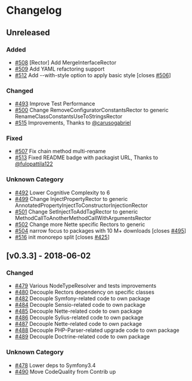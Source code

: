 # Changelog

<!-- changelog-linker -->

## Unreleased

### Added

- [#508] [Rector] Add MergeInterfaceRector
- [#509] Add YAML refactoring support
- [#512] Add --with-style option to apply basic style [closes [#506]]

### Changed

- [#493] Improve Test Performance
- [#500] Change RemoveConfiguratorConstantsRector to generic RenameClassConstantsUseToStringsRector
- [#515] Improvements, Thanks to [@carusogabriel]

### Fixed

- [#507] Fix chain method multi-rename
- [#513] Fixed README badge with packagist URL, Thanks to [@fulopattila122]

### Unknown Category

- [#492] Lower Cognitive Complexity to 6
- [#499] Change InjectPropertyRector to generic AnnotatedPropertyInjectToConstructorInjectionRector
- [#501] Change SetInjectToAddTagRector to generic MethodCallToAnotherMethodCallWithArgumentsRector
- [#502] Change more Nette specific Rectors to generic
- [#504] narrow focus to packages with 10 M+ downloads [closes [#495]]
- [#516] init monorepo split [closes [#425]]

## [v0.3.3] - 2018-06-02

### Changed

- [#479] Various NodeTypeResolver and tests improvements
- [#480] Decouple Rectors dependency on specific classes
- [#482] Decouple Symfony-related code to own package
- [#484] Decouple Sensio-related code to own package
- [#485] Decouple Nette-related code to own package
- [#486] Decouple Sylius-related code to own package
- [#487] Decouple Nette-related code to own package
- [#488] Decouple PHP-Parser-related upgrade code to own package
- [#489] Decouple Doctrine-related code to own package

### Unknown Category

- [#478] Lower deps to Symfony3.4
- [#490] Move CodeQuality from Contrib up

<!-- dumped content end -->

[#516]: https://github.com/rectorphp/rector/pull/516
[#515]: https://github.com/rectorphp/rector/pull/515
[#513]: https://github.com/rectorphp/rector/pull/513
[#512]: https://github.com/rectorphp/rector/pull/512
[#509]: https://github.com/rectorphp/rector/pull/509
[#508]: https://github.com/rectorphp/rector/pull/508
[#507]: https://github.com/rectorphp/rector/pull/507
[#506]: https://github.com/rectorphp/rector/pull/506
[#504]: https://github.com/rectorphp/rector/pull/504
[#502]: https://github.com/rectorphp/rector/pull/502
[#501]: https://github.com/rectorphp/rector/pull/501
[#500]: https://github.com/rectorphp/rector/pull/500
[#499]: https://github.com/rectorphp/rector/pull/499
[#495]: https://github.com/rectorphp/rector/pull/495
[#493]: https://github.com/rectorphp/rector/pull/493
[#492]: https://github.com/rectorphp/rector/pull/492
[#490]: https://github.com/rectorphp/rector/pull/490
[#489]: https://github.com/rectorphp/rector/pull/489
[#488]: https://github.com/rectorphp/rector/pull/488
[#487]: https://github.com/rectorphp/rector/pull/487
[#486]: https://github.com/rectorphp/rector/pull/486
[#485]: https://github.com/rectorphp/rector/pull/485
[#484]: https://github.com/rectorphp/rector/pull/484
[#482]: https://github.com/rectorphp/rector/pull/482
[#480]: https://github.com/rectorphp/rector/pull/480
[#479]: https://github.com/rectorphp/rector/pull/479
[#478]: https://github.com/rectorphp/rector/pull/478
[#425]: https://github.com/rectorphp/rector/pull/425
[@fulopattila122]: https://github.com/fulopattila122
[@carusogabriel]: https://github.com/carusogabriel